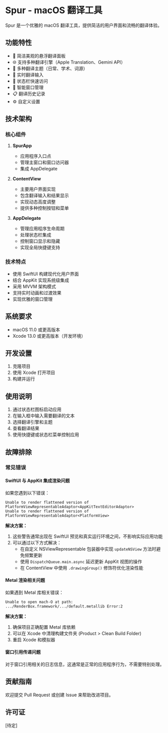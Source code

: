 # Spur - macOS 翻译工具

Spur 是一个优雅的 macOS 翻译工具，提供简洁的用户界面和流畅的翻译体验。

## 功能特性

- 🎯 简洁美观的悬浮翻译面板
- 🌐 支持多种翻译引擎（Apple Translation、Gemini API）
- 🎨 多种翻译主题（日常、学术、词源）
- 📝 实时翻译输入
- 📱 状态栏快速访问
- 🎯 智能窗口管理
- 📋 翻译历史记录
- ⚙️ 自定义设置

## 技术架构

### 核心组件

1. **SpurApp**
   - 应用程序入口点
   - 管理主窗口和窗口访问器
   - 集成 AppDelegate

2. **ContentView**
   - 主要用户界面实现
   - 包含翻译输入和结果显示
   - 实现动态高度调整
   - 提供多种控制按钮和菜单

3. **AppDelegate**
   - 管理应用程序生命周期
   - 处理状态栏集成
   - 控制窗口显示和隐藏
   - 实现全局快捷键支持

### 技术特点

- 使用 SwiftUI 构建现代化用户界面
- 结合 AppKit 实现系统级集成
- 采用 MVVM 架构模式
- 支持实时动画和过渡效果
- 实现优雅的窗口管理

## 系统要求

- macOS 11.0 或更高版本
- Xcode 13.0 或更高版本（开发环境）

## 开发设置

1. 克隆项目
2. 使用 Xcode 打开项目
3. 构建并运行

## 使用说明

1. 通过状态栏图标启动应用
2. 在输入框中输入需要翻译的文本
3. 选择翻译引擎和主题
4. 查看翻译结果
5. 使用快捷键或状态栏菜单控制应用

## 故障排除

### 常见错误

#### SwiftUI 与 AppKit 集成渲染问题

如果您遇到以下错误：
```
Unable to render flattened version of PlatformViewRepresentableAdaptor<AppKitTextEditorAdaptor>
Unable to render flattened version of PlatformViewRepresentableAdaptor<PlatformView>
```

**解决方案：**
1. 这些警告通常出现在 SwiftUI 预览和真实运行环境之间，不影响实际应用功能
2. 可以通过以下方式解决：
   - 在自定义 NSViewRepresentable 包装器中实现 `updateNSView` 方法时避免频繁更新
   - 使用 `DispatchQueue.main.async` 延迟更新 AppKit 视图的操作
   - 在 ContentView 中使用 `.drawingGroup()` 修饰符优化渲染性能

#### Metal 渲染相关问题

如果遇到 Metal 库相关错误：
```
Unable to open mach-O at path: .../RenderBox.framework/.../default.metallib Error:2
```

**解决方案：**
1. 确保项目正确配置 Metal 库依赖
2. 可以在 Xcode 中清理构建文件夹 (Product > Clean Build Folder)
3. 重启 Xcode 和模拟器

#### 窗口引用传递问题

对于窗口引用相关的日志信息，这通常是正常的应用程序行为，不需要特别处理。

## 贡献指南

欢迎提交 Pull Request 或创建 Issue 来帮助改进项目。

## 许可证

[待定] 
